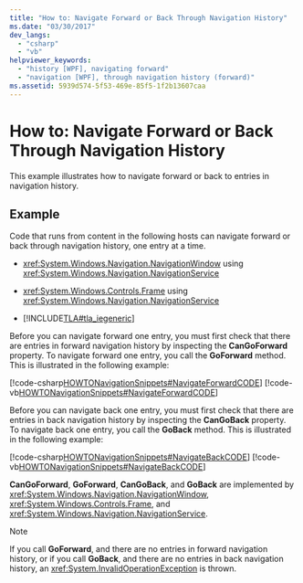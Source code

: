 ```yaml
---
title: "How to: Navigate Forward or Back Through Navigation History"
ms.date: "03/30/2017"
dev_langs: 
  - "csharp"
  - "vb"
helpviewer_keywords: 
  - "history [WPF], navigating forward"
  - "navigation [WPF], through navigation history (forward)"
ms.assetid: 5939d574-5f53-469e-85f5-1f2b13607caa
---
```

# How to: Navigate Forward or Back Through Navigation History
This example illustrates how to navigate forward or back to entries in navigation history.  
  
## Example  
 Code that runs from content in the following hosts can navigate forward or back through navigation history, one entry at a time.  
  
-   <xref:System.Windows.Navigation.NavigationWindow> using <xref:System.Windows.Navigation.NavigationService>  
  
-   <xref:System.Windows.Controls.Frame> using <xref:System.Windows.Navigation.NavigationService>  
  
-   [!INCLUDE[TLA#tla_iegeneric](../../../../includes/tlasharptla-iegeneric-md.md)]  
  
 Before you can navigate forward one entry, you must first check that there are entries in forward navigation history by inspecting the **CanGoForward** property. To navigate forward one entry, you call the **GoForward** method. This is illustrated in the following example:  
  
 [!code-csharp[HOWTONavigationSnippets#NavigateForwardCODE](../../../../samples/snippets/csharp/VS_Snippets_Wpf/HOWTONavigationSnippets/CSharp/HomePage.xaml.cs#navigateforwardcode)]
 [!code-vb[HOWTONavigationSnippets#NavigateForwardCODE](../../../../samples/snippets/visualbasic/VS_Snippets_Wpf/HOWTONavigationSnippets/visualbasic/homepage.xaml.vb#navigateforwardcode)]  
  
 Before you can navigate back one entry, you must first check that there are entries in back navigation history by inspecting the **CanGoBack** property. To navigate back one entry, you call the **GoBack** method. This is illustrated in the following example:  
  
 [!code-csharp[HOWTONavigationSnippets#NavigateBackCODE](../../../../samples/snippets/csharp/VS_Snippets_Wpf/HOWTONavigationSnippets/CSharp/HomePage.xaml.cs#navigatebackcode)]
 [!code-vb[HOWTONavigationSnippets#NavigateBackCODE](../../../../samples/snippets/visualbasic/VS_Snippets_Wpf/HOWTONavigationSnippets/visualbasic/homepage.xaml.vb#navigatebackcode)]  
  
 **CanGoForward**, **GoForward**, **CanGoBack**, and **GoBack** are implemented by <xref:System.Windows.Navigation.NavigationWindow>, <xref:System.Windows.Controls.Frame>, and <xref:System.Windows.Navigation.NavigationService>.  
  
> [!NOTE]
>  If you call **GoForward**, and there are no entries in forward navigation history, or if you call **GoBack**, and there are no entries in back navigation history, an <xref:System.InvalidOperationException> is thrown.
